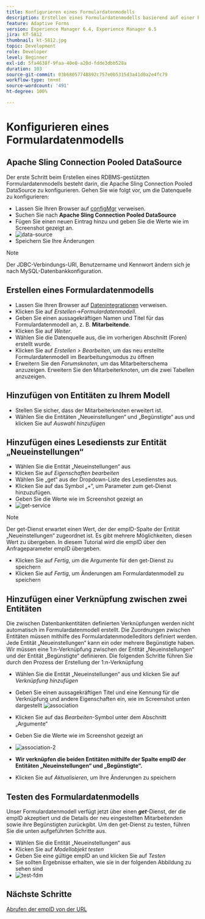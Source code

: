 ```yaml
---
title: Konfigurieren eines Formulardatenmodells
description: Erstellen eines Formulardatenmodells basierend auf einer RDBMS-Datenquelle
feature: Adaptive Forms
version: Experience Manager 6.4, Experience Manager 6.5
jira: KT-5812
thumbnail: kt-5812.jpg
topic: Development
role: Developer
level: Beginner
exl-id: 5fa4638f-9faa-40e0-a20d-fdde3dbb528a
duration: 103
source-git-commit: 03b68057748892c757e0b5315d3a41d0a2e4fc79
workflow-type: tm+mt
source-wordcount: '491'
ht-degree: 100%

---
```


# Konfigurieren eines Formulardatenmodells

## Apache Sling Connection Pooled DataSource

Der erste Schritt beim Erstellen eines RDBMS-gestützten Formulardatenmodells besteht darin, die Apache Sling Connection Pooled DataSource zu konfigurieren. Gehen Sie wie folgt vor, um die Datenquelle zu konfigurieren:

* Lassen Sie Ihren Browser auf [configMgr](http://localhost:4502/system/console/configMgr) verweisen.
* Suchen Sie nach **Apache Sling Connection Pooled DataSource**
* Fügen Sie einen neuen Eintrag hinzu und geben Sie die Werte wie im Screenshot gezeigt an.
* ![data-source](assets/data-source.png)
* Speichern Sie Ihre Änderungen

>[!NOTE]
>Der JDBC-Verbindungs-URI, Benutzername und Kennwort ändern sich je nach MySQL-Datenbankkonfiguration.


## Erstellen eines Formulardatenmodells

* Lassen Sie Ihren Browser auf [Datenintegrationen](http://localhost:4502/aem/forms.html/content/dam/formsanddocuments-fdm) verweisen.
* Klicken Sie auf _Erstellen_->_Formulardatenmodell_.
* Geben Sie einen aussagekräftigen Namen und Titel für das Formulardatenmodell an, z. B. **Mitarbeitende**.
* Klicken Sie auf _Weiter_.
* Wählen Sie die Datenquelle aus, die im vorherigen Abschnitt (Foren) erstellt wurde.
* Klicken Sie auf _Erstellen > Bearbeiten_, um das neu erstellte Formulardatenmodell im Bearbeitungsmodus zu öffnen
* Erweitern Sie den _Forumsknoten_, um das Mitarbeiterschema anzuzeigen. Erweitern Sie den Mitarbeiterknoten, um die zwei Tabellen anzuzeigen.

## Hinzufügen von Entitäten zu Ihrem Modell

* Stellen Sie sicher, dass der Mitarbeiterknoten erweitert ist.
* Wählen Sie die Entitäten „Neueinstellungen“ und „Begünstigte“ aus und klicken Sie auf _Auswahl hinzufügen_

## Hinzufügen eines Lesediensts zur Entität „Neueinstellungen“

* Wählen Sie die Entität „Neueinstellungen“ aus
* Klicken Sie auf _Eigenschaften bearbeiten_
* Wählen Sie „get“ aus der Dropdown-Liste des Lesedienstes aus.
* Klicken Sie auf das Symbol „+“, um Parameter zum get-Dienst hinzuzufügen.
* Geben Sie die Werte wie im Screenshot gezeigt an
* ![get-service](assets/get-service.png)
>[!NOTE]
> Der get-Dienst erwartet einen Wert, der der empID-Spalte der Entität „Neueinstellungen“ zugeordnet ist. Es gibt mehrere Möglichkeiten, diesen Wert zu übergeben. In diesem Tutorial wird die empID über den Anfrageparameter empID übergeben.
* Klicken Sie auf _Fertig_, um die Argumente für den get-Dienst zu speichern
* Klicken Sie auf _Fertig_, um Änderungen am Formulardatenmodell zu speichern

## Hinzufügen einer Verknüpfung zwischen zwei Entitäten

Die zwischen Datenbankentitäten definierten Verknüpfungen werden nicht automatisch im Formulardatenmodell erstellt. Die Zuordnungen zwischen Entitäten müssen mithilfe des Formulardatenmodelleditors definiert werden. Jede Entität „Neueinstellungen“ kann ein oder mehrere Begünstigte haben. Wir müssen eine 1:n-Verknüpfung zwischen der Entität „Neueinstellungen“ und der Entität „Begünstigte“ definieren.
Die folgenden Schritte führen Sie durch den Prozess der Erstellung der 1:n-Verknüpfung

* Wählen Sie die Entität „Neueinstellungen“ aus und klicken Sie auf _Verknüpfung hinzufügen_
* Geben Sie einen aussagekräftigen Titel und eine Kennung für die Verknüpfung und andere Eigenschaften ein, wie im Screenshot unten dargestellt
  ![association](assets/association-entities-1.png)

* Klicken Sie auf das _Bearbeiten_-Symbol unter dem Abschnitt „Argumente“

* Geben Sie die Werte wie im Screenshot gezeigt an
* ![association-2](assets/association-entities.png)
* **Wir verknüpfen die beiden Entitäten mithilfe der Spalte empID der Entitäten „Neueinstellungen“ und „Begünstigte“.**
* Klicken Sie auf _Aktualisieren_, um Ihre Änderungen zu speichern

## Testen des Formulardatenmodells

Unser Formulardatenmodell verfügt jetzt über einen **_get_**-Dienst, der die empID akzeptiert und die Details der neu eingestellten Mitarbeitenden sowie ihre Begünstigten zurückgibt. Um den get-Dienst zu testen, führen Sie die unten aufgeführten Schritte aus.

* Wählen Sie die Entität „Neueinstellungen“ aus
* Klicken Sie auf _Modellobjekt testen_
* Geben Sie eine gültige empID an und klicken Sie auf _Testen_
* Sie sollten Ergebnisse erhalten, wie sie in der folgenden Abbildung zu sehen sind
* ![test-fdm](assets/test-form-data-model.png)

## Nächste Schritte

[Abrufen der empID von der URL](./get-request-parameter.md)